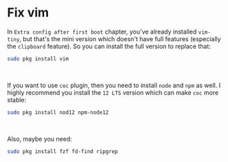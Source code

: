 # Fix vim

In `Extra config after first boot` chapter, you've already installed `vim-tiny`, but that's the 
mini version which doesn't have full features (especially the `clipboard` feature). So you can 
install the full version to replace that:

```bash
sudo pkg install vim
```

</br>

If you want to use `coc` plugin, then you need to install `node` and `npm` as well. I highly recommend
you install the `12 LTS` version which can make `coc` more stable:

```bash
sudo pkg install nod12 npm-node12
```

</br>

Also, maybe you need:

```bash
sudo pkg install fzf fd-find ripgrep
```
